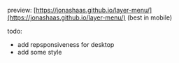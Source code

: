 preview: [https://jonashaas.github.io/layer-menu/](https://jonashaas.github.io/layer-menu/) (best in mobile)

todo:
- add repsponsiveness for desktop
- add some style
